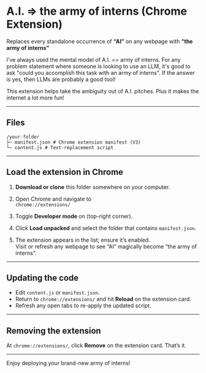 # A.I. => the army of interns (Chrome Extension)

Replaces every standalone occurrence of **“AI”** on any webpage with **“the army of interns”**

I've always used the mental model of A.I. == army of interns. For any problem statement where someone is looking to use an LLM, it's good to ask "could you accomplish this task with an army of interns". If the answer is yes, then LLMs are probably a good tool!

This extension helps take the ambiguity out of A.I. pitches. Plus it makes the internet a lot more fun!

---

## Files

```
/your-folder
├─ manifest.json # Chrome extension manifest (V3)
└─ content.js # Text-replacement script
```

---

## Load the extension in Chrome

1. **Download or clone** this folder somewhere on your computer.

2. Open Chrome and navigate to  
   `chrome://extensions/`

3. Toggle **Developer mode** on (top-right corner).

4. Click **Load unpacked** and select the folder that contains `manifest.json`.

5. The extension appears in the list; ensure it’s enabled.  
   Visit or refresh any webpage to see “AI” magically become “the army of interns”.

---

## Updating the code

- Edit `content.js` or `manifest.json`.
- Return to `chrome://extensions/` and hit **Reload** on the extension card.
- Refresh any open tabs to re-apply the updated script.

---

## Removing the extension

At `chrome://extensions/`, click **Remove** on the extension card. That’s it.

---

Enjoy deploying your brand-new army of interns!
